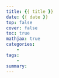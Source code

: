 ```yaml
---
title: {{ title }}
date: {{ date }}
top: false
cover: false
toc: true
mathjax: true
categories:
	-
tags:
	- 
summary:
---
```


